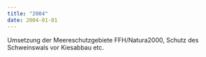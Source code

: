 ```yaml
---
title: "2004"
date: 2004-01-01
---
```


Umsetzung der Meereschutzgebiete FFH/Natura2000, Schutz des Schweinswals vor Kiesabbau etc.

